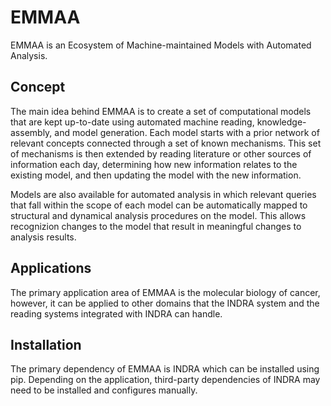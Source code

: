 # EMMAA
EMMAA is an Ecosystem of Machine-maintained Models with Automated Analysis.

## Concept
The main idea behind EMMAA is to create a set of computational models that
are kept up-to-date using automated machine reading, knowledge-assembly, and
model generation. Each model starts with a prior network of relevant concepts
connected through a set of known mechanisms. This set of mechanisms is then
extended by reading literature or other sources of information each day,
determining how new information relates to the existing model, and then
updating the model with the new information.

Models are also available for automated analysis in which relevant queries
that fall within the scope of each model can be automatically mapped
to structural and dynamical analysis procedures on the model. This allows
recognizion changes to the model that result in meaningful changes
to analysis results.

## Applications
The primary application area of EMMAA is the molecular biology of cancer,
however, it can be applied to other domains that the INDRA system and the
reading systems integrated with INDRA can handle.

## Installation
The primary dependency of EMMAA is INDRA which can be installed using pip.
Depending on the application, third-party dependencies of INDRA may need
to be installed and configures manually.
